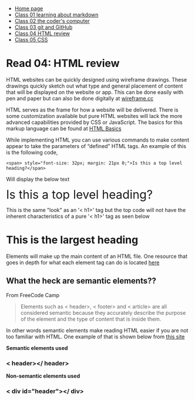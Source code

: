 * [Home page](https://rdball.github.io/reading-notes/)
* [Class 01 learning about markdown](read01)
* [Class 02 the coder's computer](read02)
* [Class 03 git and GitHub](read03)
* [Class 04 HTML review](read04)
* [Class 05 CSS](read05)

# Read 04: HTML review

HTML websites can be quickly designed using wireframe drawings. These drawings quickly sketch out what type and general placement of content that will be displayed on the website or app. This can be done easily with pen and paper but can also be done digitally at [wireframe.cc](https://wireframe.cc)

HTML serves as the frame for how a website will be delivered. There is some customization available but pure HTML websites will lack the more advanced capabilities provided by CSS or JavaScript. The basics for this markup language can be found at [HTML Basics](https://developer.mozilla.org/en-US/docs/Learn/Getting_started_with_the_web/HTML_basics)

While implementing HTML you can use various commands to make content appear to take the parameters of “defined” HTML tags. An example of this is the following code, 


    <span> style="font-size: 32px; margin: 21px 0;">Is this a top level heading?</span>
 
Will display the below text

<span style="font-size: 32px; margin: 21px 0;">Is this a top level heading?</span>
 
This is the same "look" as an '<    h1>' tag but the top code will not have the inherent characteristics of a pure '<   h1>' tag as seen below

<h1>This is the largest heading</h1>


Elements will make up the main content of an HTML file. One resource that goes in depth for what each element tag can do is located [here](https://developer.mozilla.org/en-US/docs/Web/HTML/Element)

## What the heck are semantic elements??

From FreeCode Camp

> Elements such as <    header>, <  footer> and <   article> are all considered semantic because they accurately describe the purpose of the element and the type of content that is inside them.

In other words semantic elements make reading HTML easier if you are not too familiar with HTML. One example of that is shown below from [this site](https://www.freecodecamp.org/news/semantic-html5-elements/#:~:text=Semantic%20HTML%20elements%20are%20those,content%20that%20is%20inside%20them)

**Semantic elements used** 

### <   header></   header>  
  

**Non-semantic elements used**

### <   div id="header"></  div>  
